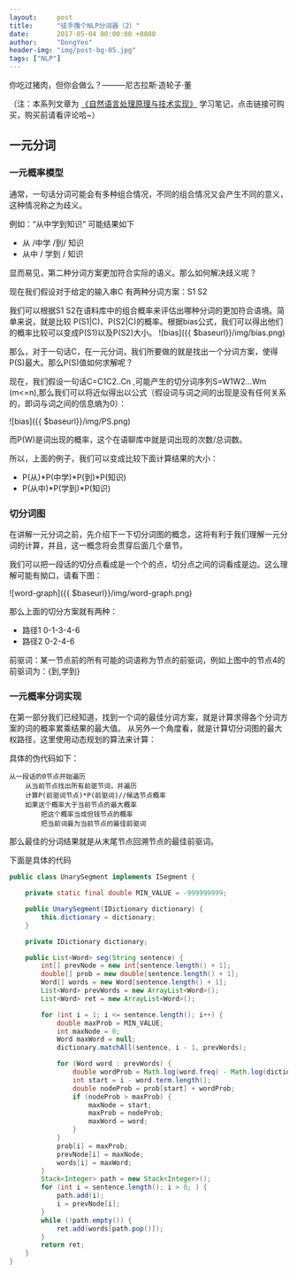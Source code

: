 ```yaml
---
layout:     post
title:      "徒手撸个NLP分词器（2）"
date:       2017-05-04 00:00:00 +0800
author:     "DongYeo"
header-img: "img/post-bg-05.jpg"
tags: ["NLP"]
---
```


 你吃过猪肉，但你会做么？———尼古拉斯·造轮子·董

（注：本系列文章为 [《自然语言处理原理与技术实现》](https://www.amazon.cn/%E5%9B%BE%E4%B9%A6/dp/B01G8JOUSO/ref=sr_1_5?ie=UTF8&qid=1493475144&sr=8-5&keywords=%E8%87%AA%E7%84%B6%E8%AF%AD%E8%A8%80%E5%A4%84%E7%90%86) 学习笔记，点击链接可购买，购买前请看评论哈~）


## 一元分词

### 一元概率模型

通常，一句话分词可能会有多种组合情况，不同的组合情况又会产生不同的意义，这种情况称之为歧义。

例如：“从中学到知识“ 可能结果如下

- 从 /中学 /到/ 知识
- 从中 / 学到 / 知识

显而易见，第二种分词方案更加符合实际的语义。那么如何解决歧义呢？

现在我们假设对于给定的输入串C 有两种分词方案：S1 S2

我们可以根据S1 S2在语料库中的组合概率来评估出哪种分词的更加符合语境。简单来说，就是比较 
P(S1|C)、P(S2|C)的概率。根据bias公式，我们可以得出他们的概率比较可以变成P(S1)以及P(S2)大小。
![bias]({{ $baseurl}}/img/bias.png)

那么，对于一句话C，在一元分词，我们所要做的就是找出一个分词方案，使得P(S)最大。那么P(S)值如何求解呢？

现在，我们假设一句话C=C1C2..Cn ,可能产生的切分词序列S=W1W2...Wm (m<=n),那么我们可以将近似得出以公式（假设词与词之间的出现是没有任何关系的，即词与词之间的信息熵为0）：

![bias]({{ $baseurl}}/img/PS.png)

而P(W)是词出现的概率，这个在语聊库中就是词出现的次数/总词数。

所以，上面的例子，我们可以变成比较下面计算结果的大小：

- P(从)\*P(中学)\*P(到)\*P(知识)
- P(从中)\*P(学到)\*P(知识)

### 切分词图

在讲解一元分词之前，先介绍下一下切分词图的概念，这将有利于我们理解一元分词的计算，并且，这一概念将会贯穿后面几个章节。

我们可以把一段话的切分点看成是一个个的点，切分点之间的词看成是边。这么理解可能有拗口，请看下图：

![word-graph]({{ $baseurl}}/img/word-graph.png)

那么上面的切分方案就有两种：

   - 路径1 0-1-3-4-6
   - 路径2 0-2-4-6
   
前驱词：某一节点前的所有可能的词语称为节点的前驱词，例如上图中的节点4的前驱词为：{到,学到}
   
### 一元概率分词实现

在第一部分我们已经知道，找到一个词的最佳分词方案，就是计算求得各个分词方案的词的概率累乘结果的最大值。
从另外一个角度看，就是计算切分词图的最大权路径，这里使用动态规划的算法来计算：

具体的伪代码如下：

    从一段话的0节点开始遍历
        从当前节点找出所有前驱节词，并遍历
        计算P(前驱词节点)*P(前驱词)//候选节点概率
        如果这个概率大于当前节点的最大概率
            把这个概率当成但钱节点的概率
            把当前词最为当前节点的最佳前驱词

那么最佳的分词结果就是从末尾节点回溯节点的最佳前驱词。

下面是具体的代码

```java
public class UnarySegment implements ISegment {

    private static final double MIN_VALUE = -999999999;

    public UnarySegment(IDictionary dictionary) {
        this.dictionary = dictionary;
    }

    private IDictionary dictionary;

    public List<Word> seg(String sentence) {
        int[] prevNode = new int[sentence.length() + 1];
        double[] prob = new double[sentence.length() + 1];
        Word[] words = new Word[sentence.length() + 1];
        List<Word> prevWords = new ArrayList<Word>();
        List<Word> ret = new ArrayList<Word>();

        for (int i = 1; i <= sentence.length(); i++) {
            double maxProb = MIN_VALUE;
            int maxNode = 0;
            Word maxWord = null;
            dictionary.matchAll(sentence, i - 1, prevWords);

            for (Word word : prevWords) {
                double wordProb = Math.log(word.freq) - Math.log(dictionary.getN());
                int start = i - word.term.length();
                double nodeProb = prob[start] + wordProb;
                if (nodeProb > maxProb) {
                    maxNode = start;
                    maxProb = nodeProb;
                    maxWord = word;
                }
            }
            prob[i] = maxProb;
            prevNode[i] = maxNode;
            words[i] = maxWord;
        }
        Stack<Integer> path = new Stack<Integer>();
        for (int i = sentence.length(); i > 0; ) {
            path.add(i);
            i = prevNode[i];
        }
        while (!path.empty()) {
            ret.add(words[path.pop()]);
        }
        return ret;
    }
}
```





